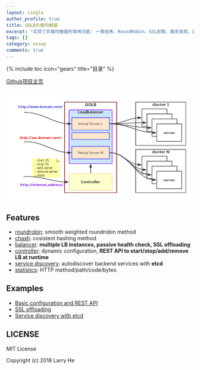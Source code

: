 ```yaml
---
layout: single
author_profile: true
title: GOLB负载均衡器
excerpt: "实现了负载均衡器的常用功能: 一致哈希、RoundRobin、SSL卸载、服务发现、启动/停止/增加/删除VirtualServer的REST API"
tags: []
category: essay
comments: true
---
```

{% include toc icon="gears" title="目录" %}

[Github项目主页](https://github.com/onestraw/golb/)

![golb](/images/golb.png)

## Features

- [roundrobin](https://github.com/onestraw/golb/blob/master/roundrobin/): smooth weighted roundrobin method
- [chash](https://github.com/onestraw/golb/blob/master/chash/): cosistent hashing method
- [balancer](https://github.com/onestraw/golb/blob/master/balancer/): **multiple LB instances, passive health check, SSL offloading**
- [controller](https://github.com/onestraw/golb/blob/master/controller/): dynamic configuration, **REST API to start/stop/add/remove LB at runtime**
- [service discovery](https://github.com/onestraw/golb/blob/master/discovery/): autodiscover backend services with **etcd**
- [statistics](https://github.com/onestraw/golb/blob/master/stats/): HTTP method/path/code/bytes

## Examples

- [Basic configuration and REST API](https://github.com/onestraw/golb/tree/master/examples/restapi)
- [SSL offloading](https://github.com/onestraw/golb/tree/master/examples/https)
- [Service discovery with etcd](https://github.com/onestraw/golb/tree/master/examples/sdserver)

## LICENSE

MIT License

Copyright (c) 2018 Larry He

